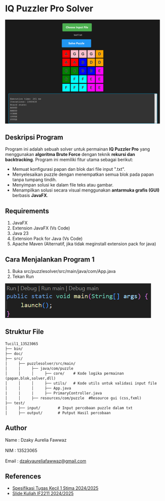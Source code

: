 # IQ Puzzler Pro Solver

![IQ Puzzler Pro](doc/iq-puzzle-pro.png)

## Deskripsi Program
Program ini adalah sebuah solver untuk permainan **IQ Puzzler Pro** yang menggunakan **algoritma Brute Force** dengan teknik **rekursi dan backtracking**. Program ini memiliki fitur utama sebagai berikut:

- Memuat konfigurasi papan dan blok dari file input ".txt".
- Menyelesaikan puzzle dengan menempatkan semua blok pada papan tanpa tumpang tindih.
- Menyimpan solusi ke dalam file teks atau gambar.
- Menampilkan solusi secara visual menggunakan **antarmuka grafis (GUI)** berbasis **JavaFX**.


## Requirements

1. JavaFX
2. Extension JavaFX (Vs Code)
3. Java 23
4. Extension Pack for Java (Vs Code)
5. Apache Maven (Alternatif, jika tidak meginstall extension pack for java)

## Cara Menjalankan Program 1
1. Buka src/puzzlesolver/src/main/java/com/App.java
2. Tekan Run




![Run App](doc/run-app.png)


## Struktur File
```
Tucil1_13523065
├── bin/
├── doc/
├── src/
│     ├── puzzlesolver/src/main/
│     │     ├── java/com/puzzle
│     │     │     ├── core/    # Kode logika permainan (papan,blok,solver,dll)
│     │     │     ├── utils/   # Kode utils untuk validasi input file
│     │     │     ├── App.java
|     |     |     ├── PrimaryController.java
│     │     ├── resources/com/puzzle  #Resource gui (css,fxml)
├── test/
│     ├── input/        # Input percobaan puzzle dalam txt
│     ├── output/       # Putput Hasil percobaan
```

## Author
Name : Dzaky Aurelia Fawwaz <br>  
NIM : 13523065 <br>  
Email : dzakyaureliafawwaz@gmail.com

## References
- [Spesifikasi Tugas Kecil 1 Stima 2024/2025](https://docs.google.com/document/d/1mVjS4-KAkW5fSEeKMeXJq5lArO8MIAI6a8iZYb2yc0k/edit?tab=t.0)
- [Slide Kuliah IF2211 2024/2025](https://informatika.stei.itb.ac.id/~rinaldi.munir/Stmik/2024-2025/02-Algoritma-Brute-Force-(2025)-Bag1.pdf)